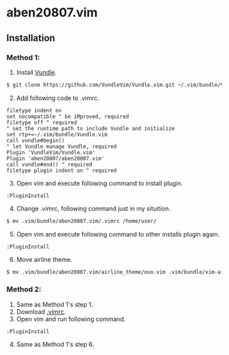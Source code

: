 aben20807.vim
===

## Installation
### Method 1:
1. Install [Vundle](https://github.com/VundleVim/Vundle.vim).

```sh
$ git clone https://github.com/VundleVim/Vundle.vim.git ~/.vim/bundle/Vundle.vim
```

2. Add following code to .vimrc.

```vim
filetype indent on
set nocompatible " be iMproved, required
filetype off " required
" set the runtime path to include Vundle and initialize
set rtp+=~/.vim/bundle/Vundle.vim
call vundle#begin()
" let Vundle manage Vundle, required
Plugin 'VundleVim/Vundle.vim'
Plugin 'aben20807/aben20807.vim'
call vundle#end() " required
filetype plugin indent on " required
```

3. Open vim and execute following command to install plugin.

```
:PluginInstall
```

4. Change .vimrc, following command just in my situition.

```sh
$ mv .vim/bundle/aben20807.vim/.vimrc /home/user/
```

5. Open vim and execute following command to other installs plugin again.

```
:PluginInstall
```

6. Move airline theme.

```sh
$ mv .vim/bundle/aben20807.vim/airline_theme/ouo.vim .vim/bundle/vim-airline-themes/autoload/airline/themes/
```

### Method 2:
1. Same as Method 1's step 1.
2. Download [.vimrc](https://github.com/aben20807/aben20807.vim/blob/master/.vimrc).
3. Open vim and run following command.

```
:PluginInstall
```

4. Same as Method 1's step 6.
